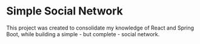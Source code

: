 # Simple Social Network

This project was created to consolidate my knowledge of React and Spring Boot, while building a simple - but complete - social network.
